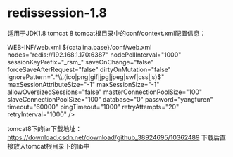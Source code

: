 # redissession-1.8
适用于JDK1.8 tomcat 8
tomcat根目录中的conf/context.xml配置信息：

<?xml version="1.0" encoding="UTF-8"?>
<Context>
    <WatchedResource>WEB-INF/web.xml</WatchedResource>
    <WatchedResource>${catalina.base}/conf/web.xml</WatchedResource>
<Manager className="com.redissesson.tomcat.redisson.ElasticacheSessionManager"
      <!-- 多个的配置方式 nodes="redis://192.168.1.170:6387 redis://192.168.1.170:6388"-->
        nodes="redis://192.168.1.170:6387" 
        nodePollInterval="1000"
        sessionKeyPrefix="_rsm_"
        saveOnChange="false"
        forceSaveAfterRequest="false"
        dirtyOnMutation="false"
        ignorePattern=".*\\.(ico|png|gif|jpg|jpeg|swf|css|js)$"
        maxSessionAttributeSize="-1"
        maxSessionSize="-1"
        allowOversizedSessions="false"
        masterConnectionPoolSize="100"
        slaveConnectionPoolSize="100"
        database="0"
        password="yangfuren"
        timeout="60000"
        pingTimeout="1000"
        retryAttempts="20"
        retryInterval="1000"
/>
</Context>


tomcat8下的jar下载地址：
https://download.csdn.net/download/github_38924695/10362489 下载后直接放入tomcat根目录下的lib中
